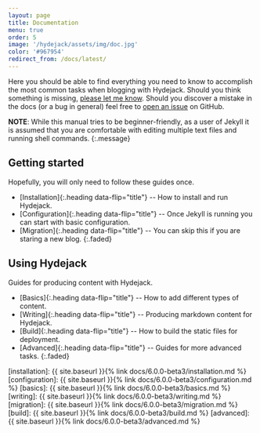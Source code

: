 ```yaml
---
layout: page
title: Documentation
menu: true
order: 5
image: '/hydejack/assets/img/doc.jpg'
color: '#967954'
redirect_from: /docs/latest/
---
```


Here you should be able to find everything you need to know to accomplish the most common tasks when blogging with Hydejack.
Should you think something is missing, [please let me know](https://github.com/qwtel/hydejack/issues).
Should you discover a mistake in the docs (or a bug in general) feel free to [open an issue](https://github.com/qwtel/hydejack/issues) on GitHub.

**NOTE**: While this manual tries to be beginner-friendly, as a user of Jekyll it is assumed that you are comfortable with editing multiple text files and running shell commands.
{:.message}

## Getting started
Hopefully, you will only need to follow these guides once.

* [Installation]{:.heading data-flip="title"} -- How to install and run Hydejack.
* [Configuration]{:.heading data-flip="title"} -- Once Jekyll is running you can start with basic configuration.
* [Migration]{:.heading data-flip="title"} -- You can skip this if you are staring a new blog.
{:.faded}

## Using Hydejack
Guides for producing content with Hydejack.

* [Basics]{:.heading data-flip="title"} -- How to add different types of content.
* [Writing]{:.heading data-flip="title"} -- Producing markdown content for Hydejack.
* [Build]{:.heading data-flip="title"} -- How to build the static files for deployment.
* [Advanced]{:.heading data-flip="title"} -- Guides for more advanced tasks.
{:.faded}

[installation]: {{ site.baseurl }}{% link docs/6.0.0-beta3/installation.md %}
[configuration]: {{ site.baseurl }}{% link docs/6.0.0-beta3/configuration.md %}
[basics]: {{ site.baseurl }}{% link docs/6.0.0-beta3/basics.md %}
[writing]: {{ site.baseurl }}{% link docs/6.0.0-beta3/writing.md %}
[migration]: {{ site.baseurl }}{% link docs/6.0.0-beta3/migration.md %}
[build]: {{ site.baseurl }}{% link docs/6.0.0-beta3/build.md %}
[advanced]: {{ site.baseurl }}{% link docs/6.0.0-beta3/advanced.md %}

